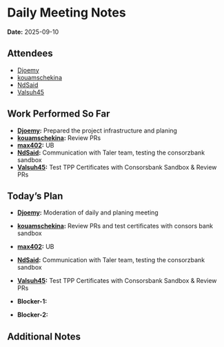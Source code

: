 # Daily Meeting Notes

**Date:** 2025-09-10

## Attendees
- [Djoemy](https://github.com/Djoemy)
- [kouamschekina](https://github.com/kouamschekina)
- [NdSaid](https://github.com/NdSaid)
- [Valsuh45](https://github.com/Valsuh45)

## Work Performed So Far
- **[Djoemy](https://github.com/Djoemy):** Prepared the project infrastructure and planing
- **[kouamschekina](https://github.com/kouamschekina):** Review PRs
- **[max402](https://github.com/max402):** UB
- **[NdSaid](https://github.com/NdSaid):** Communication with Taler team, testing the consorzbank sandbox
- **[Valsuh45](https://github.com/Valsuh45):** Test TPP Certificates with Consorsbank Sandbox & Review PRs

## Today’s Plan
- **[Djoemy](https://github.com/Djoemy):** Moderation of daily and planing meeting
- **[kouamschekina](https://github.com/kouamschekina):** Review PRs and test certificates with consors bank sandbox
- **[max402](https://github.com/max402):** UB
- **[NdSaid](https://github.com/NdSaid):** Communication with Taler team, testing the consorzbank sandbox
- **[Valsuh45](https://github.com/Valsuh45):** Test TPP Certificates with Consorsbank Sandbox & Review PRs

- **Blocker-1:** 

- **Blocker-2:** 

## Additional Notes

